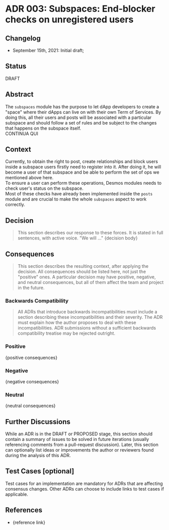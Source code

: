# ADR 003: Subspaces: End-blocker checks on unregistered users

## Changelog

- September 15th, 2021: Initial draft;

## Status

DRAFT

## Abstract

The `subspaces` module has the purpose to let dApp developers to create a "space" where their dApps can live
on with their own Term of Services. By doing this, all their users and posts will be associated with 
a particular subspace and should follow a set of rules and be subject to the changes that happens on the subspace itself.     
CONTINUA QUI

## Context
 
Currently, to obtain the right to post, create relationships and block users inside a subspace users firstly need to register
into it. After doing it, he will become a user of that subspace and be able to perform the set of ops we mentioned above here.  
To ensure a user can perform these operations, Desmos modules needs to check user's status on the subspace.   
Most of these checks have already been implemented inside the `posts` module and are crucial to make the whole `subspaces`
aspect to work correctly.

## Decision

> This section describes our response to these forces. It is stated in full sentences, with active voice. "We will ..."
> {decision body}

## Consequences

> This section describes the resulting context, after applying the decision. All consequences should be listed here, not just the "positive" ones. A particular decision may have positive, negative, and neutral consequences, but all of them affect the team and project in the future.

### Backwards Compatibility

> All ADRs that introduce backwards incompatibilities must include a section describing these incompatibilities and their severity. The ADR must explain how the author proposes to deal with these incompatibilities. ADR submissions without a sufficient backwards compatibility treatise may be rejected outright.

### Positive

{positive consequences}

### Negative

{negative consequences}

### Neutral

{neutral consequences}

## Further Discussions

While an ADR is in the DRAFT or PROPOSED stage, this section should contain a summary of issues to be solved in future iterations (usually referencing comments from a pull-request discussion).
Later, this section can optionally list ideas or improvements the author or reviewers found during the analysis of this ADR.

## Test Cases [optional]

Test cases for an implementation are mandatory for ADRs that are affecting consensus changes. Other ADRs can choose to include links to test cases if applicable.

## References

- {reference link}